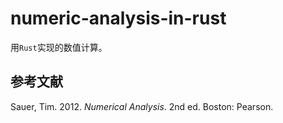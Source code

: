 # numeric-analysis-in-rust

用`Rust`实现的数值计算。


## 参考文献

Sauer, Tim. 2012. *Numerical Analysis*. 2nd ed. Boston: Pearson.

